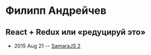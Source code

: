 # Филипп Андрейчев

## React + Redux или «редуцируй это»
- 2015 Aug 21 -- [SamaraJS 2](https://www.youtube.com/watch?v=X4OEFOaP46g)    
